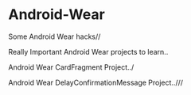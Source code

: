 # Android-Wear
Some Android Wear hacks//

Really Important Android Wear projects to learn..

Android Wear CardFragment Project../

Android Wear DelayConfirmationMessage Project..///
